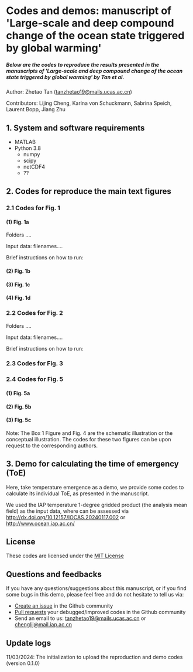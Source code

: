 # Codes and demos: manuscript of 'Large-scale and deep compound change of the ocean state triggered by global warming'

##### **Below are the codes to reproduce the results presented in the manuscripts of 'Large-scale and deep compound change of the ocean state triggered by global warming' by Tan et al.**

Author: Zhetao Tan (tanzhetao19@mails.ucas.ac.cn)

Contributors: Lijing Cheng, Karina von Schuckmann, Sabrina Speich, Laurent Bopp, Jiang Zhu



## 1. System and software requirements

- MATLAB
- Python 3.8 
  - numpy
  - scipy
  - netCDF4
  - ??



## 2. Codes for reproduce the main text figures

### 2.1 Codes for Fig. 1

#### (1) Fig. 1a

Folders ....

Input data: filenames....

Brief instructions on how to run:

#### (2) Fig. 1b



#### (3) Fig. 1c



#### (4) Fig. 1d



### 2.2 Codes for Fig. 2

Folders ....

Input data: filenames....

Brief instructions on how to run:





### 2.3 Codes for Fig. 3





### 2.4 Codes for Fig. 5

#### (1) Fig. 5a





#### (2) Fig. 5b





#### (3) Fig. 5c





Note: The Box 1 Figure and Fig. 4 are the schematic illustration or the conceptual illustration. The codes for these two figures can be upon request to the corresponding authors.





## 3. Demo for calculating the time of emergency (ToE)

Here, take temperature emergence as a demo, we provide some codes to calculate its individual ToE, as presented in the manuscript.

We used the IAP temperature 1-degree gridded product (the analysis mean field) as the input data, where can be assessed via http://dx.doi.org/10.12157/IOCAS.20240117.002 or http://www.ocean.iap.ac.cn/





## License

These codes are licensed under the [MIT License](https://github.com/zqtzt/Compound_ocean_climate_change?tab=MIT-1-ov-file#readme)

## Questions and feedbacks

If you have any questions/suggestions about this manuscript, or if you find some bugs in this demo, please feel free and do not hesitate to tell us via:

- [Create an issue](https://github.com/zqtzt/Compound_ocean_climate_change/issues) in the Github community
- [Pull requests](https://github.com/zqtzt/Compound_ocean_climate_change/pulls) your debugged/improved codes in the Github community
- Send an email to us: [tanzhetao19@mails.ucas.ac.cn](mailto:tanzhetao19@mails.ucas.ac.cn) or [chenglij@mail.iap.ac.cn](mailto:chenglij@mail.iap.ac.cn)



## Update logs

11/03/2024: The initialization to upload the reproduction and demo codes (version 0.1.0)
